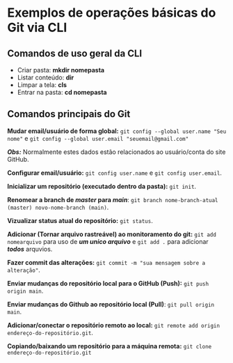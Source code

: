 # Exemplos de operações básicas do Git via CLI

## Comandos de uso geral da CLI

- Criar pasta: **mkdir nomepasta**
- Listar conteúdo: **dir**
- Limpar a tela: **cls**
- Entrar na pasta: **cd nomepasta**

## Comandos principais do Git

**Mudar email/usuário de forma global:** `git config --global user.name "Seu nome"` e `git config --global user.email "seuemail@gmail.com"`

***Obs:*** Normalmente estes dados estão relacionados ao usuário/conta do site GitHub.

**Configurar email/usuário:** `git config user.name` e `git config user.email`.

**Inicializar um repositório (executado dentro da pasta):** `git init`.

**Renomear a branch de ***master*** para ***main*****: `git branch nome-branch-atual (master) novo-nome-branch (main)`.

**Vizualizar status atual do repositório:** `git status`.

**Adicionar (Tornar arquivo rastreável) ao monitoramento do git:**  `git add nomearquivo` para uso de ***um unico arquivo*** e `git add .` para adicionar ***todos*** arquvios.

**Fazer commit das alterações:** `git commit -m "sua mensagem sobre a alteração"`.

**Enviar mudanças do repositório local para o GitHub (Push):** `git push origin main`.

**Enviar mudanças do Github ao repositório local (Pull)**: `git pull origin main`.

**Adicionar/conectar o repositório remoto ao local:**  `git remote add origin endereço-do-repositório.git`.

**Copiando/baixando um repositório para a máquina remota:** `git clone endereço-do-repositório.git`




